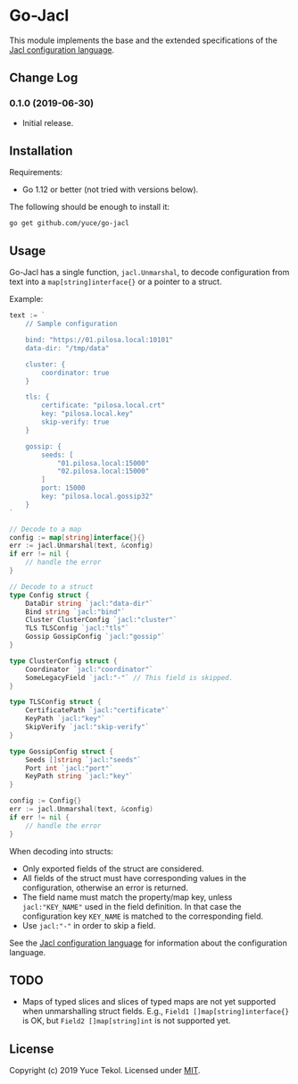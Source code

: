 <!--
<a href="https://travis-ci.org/yuce/go-jacl"><img src="https://api.travis-ci.org/yuce/go-jacl.svg?branch=master" alt="Build Status"></a>
<a href="https://coveralls.io/github/yuce/go-jacl?branch=master"><img src="https://coveralls.io/repos/github/yuce/go-jacl/badge.svg?branch=master" alt="Coverage Status" /></a>
-->

# Go-Jacl

This module implements the base and the extended specifications of the [Jacl configuration language](https://github.com/yuce/jacl).

## Change Log

### 0.1.0 (2019-06-30)

* Initial release.

## Installation

Requirements:

* Go 1.12 or better (not tried with versions below).

The following should be enough to install it:

    go get github.com/yuce/go-jacl


## Usage

Go-Jacl has a single function, `jacl.Unmarshal`, to decode configuration from text into a `map[string]interface{}` or a pointer to a struct.

Example:

```go
text := `
    // Sample configuration

    bind: "https://01.pilosa.local:10101"
    data-dir: "/tmp/data"

    cluster: {
        coordinator: true    
    }

    tls: {
        certificate: "pilosa.local.crt"
        key: "pilosa.local.key"
        skip-verify: true
    }

    gossip: {
        seeds: [
            "01.pilosa.local:15000"
            "02.pilosa.local:15000"
        ]
        port: 15000
        key: "pilosa.local.gossip32"
    }
`

// Decode to a map
config := map[string]interface{}{}
err := jacl.Unmarshal(text, &config)
if err != nil {
    // handle the error
}

// Decode to a struct
type Config struct {
    DataDir string `jacl:"data-dir"`
    Bind string `jacl:"bind"`
    Cluster ClusterConfig `jacl:"cluster"`
    TLS TLSConfig `jacl:"tls"`
    Gossip GossipConfig `jacl:"gossip"`
}

type ClusterConfig struct {
    Coordinator `jacl:"coordinator"`
    SomeLegacyField `jacl:"-"` // This field is skipped.
}

type TLSConfig struct {
    CertificatePath `jacl:"certificate"`
    KeyPath `jacl:"key"`
    SkipVerify `jacl:"skip-verify"`
}

type GossipConfig struct {
    Seeds []string `jacl:"seeds"`
    Port int `jacl:"port"`
    KeyPath string `jacl:"key"`
}

config := Config{}
err := jacl.Unmarshal(text, &config)
if err != nil {
    // handle the error
}
```

When decoding into structs:

* Only exported fields of the struct are considered.
* All fields of the struct must have corresponding values in the configuration, otherwise an error is returned.
* The field name must match the property/map key, unless `jacl:"KEY_NAME"` used in the field definition. In that case the configuration key `KEY_NAME` is matched to the corresponding field.
* Use `jacl:"-"` in order to skip a field.

See the [Jacl configuration language](https://github.com/yuce/jacl) for information about the configuration language.

## TODO

* Maps of typed slices and slices of typed maps are not yet supported when unmarshalling struct fields. E.g., `Field1 []map[string]interface{}` is OK, but `Field2 []map[string]int` is not supported yet.

## License

Copyright (c) 2019 Yuce Tekol. Licensed under [MIT](LICENSE).
